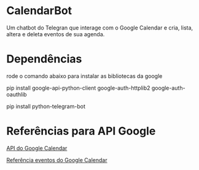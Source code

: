 # CalendarBot
Um chatbot do Telegran que interage com o Google Calendar e cria, lista, altera e deleta eventos de sua agenda.

# Dependências
rode o comando abaixo para instalar as bibliotecas da google

pip install google-api-python-client google-auth-httplib2 google-auth-oauthlib

pip install python-telegram-bot 

# Referências para API Google

[API do Google Calendar](https://developers.google.com/calendar/quickstart/python)

[Referência eventos do Google Calendar](https://developers.google.com/calendar/v3/reference/events)
